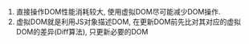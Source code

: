 1. 直接操作DOM性能消耗较大, 使用虚拟DOM尽可能减少DOM操作.
2. 虚拟DOM就是利用JS对象描述DOM, 在更新DOM前先比对其对应的虚拟DOM的差异(Diff算法), 只更新必要的DOM